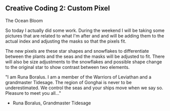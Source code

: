 ## Creative Coding 2: Custom Pixel

The Ocean Bloom

So today I actually did some work. During the weekend I will be taking some pictures that are related to what I'm after and and will be adding them to the actual index and adjusting the masks so that the pixels fit.

The new pixels are these star shapes and snowflakes to differentiate between the plants and the seas and the masks will be adjusted to fit. There will also be size adjustments to the snowflakes and possible shape change to the original star to show contrast between two elements.

"I am Runa Boralus. I am a member of the Warriors of Leviathan and a grandmaster Tidesage. The region of Gonghai is never to be underestimated. We control the seas and your ships move when we say so. Pleasure to meet you all..."
- Runa Boralus, Grandmaster Tidesage

